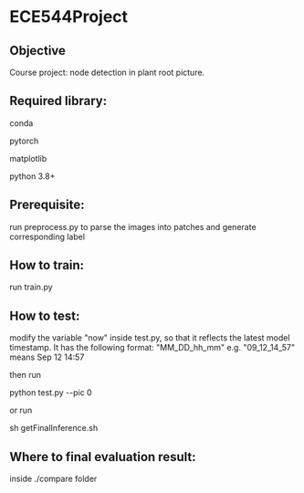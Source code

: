 # ECE544Project


## Objective

Course project: node detection in plant root picture.

## Required library:

conda

pytorch

matplotlib

python 3.8+


## Prerequisite:

run preprocess.py to parse the images into patches and generate corresponding label

## How to train:

run train.py

## How to test:

modify the variable "now" inside test.py, so that it reflects the latest model timestamp. It has the following format: "MM_DD_hh_mm" e.g. "09_12_14_57" means Sep 12 14:57

then run 

python test.py --pic 0

or run

sh getFinalInference.sh


## Where to final evaluation result:

inside ./compare folder
